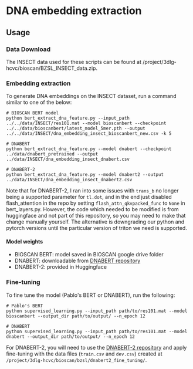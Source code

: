 # DNA embedding extraction

## Usage

### Data Download

The INSECT data used for these scripts can be found at /project/3dlg-hcvc/bioscan/BZSL_INSECT_data.zip.

### Embedding extraction

To generate DNA embeddings on the INSECT dataset, run a command similar to one of the below:

```
# BIOSCAN BERT model
python bert_extract_dna_feature.py --input_path ../../data/INSECT/res101.mat --model bioscanbert --checkpoint ../../data/bioscanbert/latest_model_5mer.pth --output ../../data/INSECT/dna_embedding_insect_bioscanbert_new.csv -k 5

# DNABERT
python bert_extract_dna_feature.py --model dnabert --checkpoint ../data/dnabert_pretrained --output ../data/INSECT/dna_embedding_insect_dnabert.csv

# DNABERT-2
python bert_extract_dna_feature.py --model dnabert2 --output ../data/INSECT/dna_embedding_insect_dnabert2.csv
```

Note that for DNABERT-2, I ran into some issues with `trans_b` no longer being a supported parameter for `tl.dot`, and
in the end just disabled flash_attention in the repo by setting `flash_attn_qkvpacked_func` to `None` in bert_layers.py.
However, the code which needed to be modified is from huggingface and not part of this repository, so you may need to make
that change manually yourself. The alternative is downgrading our python and pytorch versions until the particular version
of triton we need is supported.

#### Model weights

- BIOSCAN BERT: model saved in BIOSCAN google drive folder
- DNABERT: downloadable from [DNABERT repository](https://github.com/jerryji1993/DNABERT)
- DNABERT-2: provided in Huggingface

### Fine-tuning

To fine tune the model (Pablo's BERT or DNABERT), run the following:
```
# Pablo's BERT
python supervised_learning.py --input_path path/to/res101.mat --model bioscanbert --output_dir path/to/output/ --n_epoch 12

# DNABERT
python supervised_learning.py --input_path path/to/res101.mat --model dnabert --output_dir path/to/output/ --n_epoch 12
```

For DNABERT-2, you will need to use the [DNABERT-2 repository](https://github.com/Zhihan1996/DNABERT_2) and apply 
fine-tuning with the data files (`train.csv` and `dev.csv`) created at 
`/project/3dlg-hcvc/bioscan/bzsl/dnabert2_fine_tuning/`.
